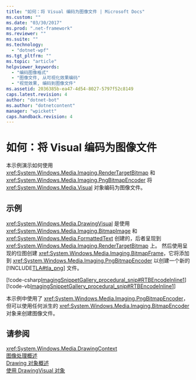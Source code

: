 ```yaml
---
title: "如何：将 Visual 编码为图像文件 | Microsoft Docs"
ms.custom: ""
ms.date: "03/30/2017"
ms.prod: ".net-framework"
ms.reviewer: ""
ms.suite: ""
ms.technology: 
  - "dotnet-wpf"
ms.tgt_pltfrm: ""
ms.topic: "article"
helpviewer_keywords: 
  - "编码图像格式"
  - "图像文件, 从可视化效果编码"
  - "视觉效果, 编码到图像文件"
ms.assetid: 2036385b-ea47-4d54-8027-5797f52c8149
caps.latest.revision: 4
author: "dotnet-bot"
ms.author: "dotnetcontent"
manager: "wpickett"
caps.handback.revision: 4
---
```

# 如何：将 Visual 编码为图像文件
本示例演示如何使用 <xref:System.Windows.Media.Imaging.RenderTargetBitmap> 和 <xref:System.Windows.Media.Imaging.PngBitmapEncoder> 将 <xref:System.Windows.Media.Visual> 对象编码为图像文件。  
  
## 示例  
 <xref:System.Windows.Media.DrawingVisual> 是使用 <xref:System.Windows.Media.Imaging.BitmapImage> 和 <xref:System.Windows.Media.FormattedText> 创建的，后者呈现到 <xref:System.Windows.Media.Imaging.RenderTargetBitmap> 上。  然后使用呈现的位图创建 <xref:System.Windows.Media.Imaging.BitmapFrame>，它将添加到 <xref:System.Windows.Media.Imaging.PngBitmapEncoder> 以创建一个新的[!INCLUDE[TLA#tla_png](../../../../includes/tlasharptla-png-md.md)] 文件。  
  
 [!code-csharp[ImagingSnippetGallery_procedural_snip#RTBEncodeInline1](../../../../samples/snippets/csharp/VS_Snippets_Wpf/ImagingSnippetGallery_procedural_snip/CSharp/RenderTargetBitmapExample_Encode.cs#rtbencodeinline1)]
 [!code-vb[ImagingSnippetGallery_procedural_snip#RTBEncodeInline1](../../../../samples/snippets/visualbasic/VS_Snippets_Wpf/ImagingSnippetGallery_procedural_snip/VB/RenderTargetBitmapExample_Encode.vb#rtbencodeinline1)]  
  
 本示例中使用了 <xref:System.Windows.Media.Imaging.PngBitmapEncoder>，但可以使用任何派生的 <xref:System.Windows.Media.Imaging.BitmapEncoder> 对象来创建图像文件。  
  
## 请参阅  
 <xref:System.Windows.Media.DrawingContext>   
 [图像处理概述](../../../../docs/framework/wpf/graphics-multimedia/imaging-overview.md)   
 [Drawing 对象概述](../../../../docs/framework/wpf/graphics-multimedia/drawing-objects-overview.md)   
 [使用 DrawingVisual 对象](../../../../docs/framework/wpf/graphics-multimedia/using-drawingvisual-objects.md)